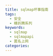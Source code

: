 ```yaml
---
title: sqlmap坏事指南
tags:
  - 安全
  - 瞎折腾系列
keywords:
  - sqlmap
  - sqlmapapi
  - 匿名上网
categories:
---
```

[^_^]: 在服务器搭建sqlmap服务器，使用RESTful请求扫描网站的设想
